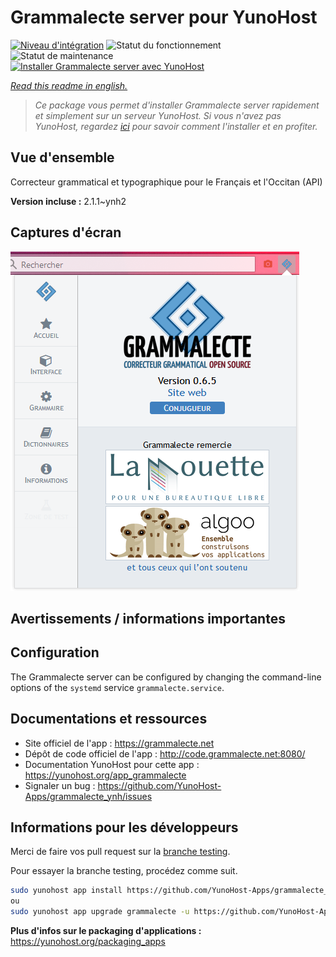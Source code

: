 <!--
N.B.: This README was automatically generated by https://github.com/YunoHost/apps/tree/master/tools/README-generator
It shall NOT be edited by hand.
-->

# Grammalecte server pour YunoHost

[![Niveau d'intégration](https://dash.yunohost.org/integration/grammalecte.svg)](https://dash.yunohost.org/appci/app/grammalecte) ![Statut du fonctionnement](https://ci-apps.yunohost.org/ci/badges/grammalecte.status.svg) ![Statut de maintenance](https://ci-apps.yunohost.org/ci/badges/grammalecte.maintain.svg)  
[![Installer Grammalecte server avec YunoHost](https://install-app.yunohost.org/install-with-yunohost.svg)](https://install-app.yunohost.org/?app=grammalecte)

*[Read this readme in english.](./README.md)*

> *Ce package vous permet d'installer Grammalecte server rapidement et simplement sur un serveur YunoHost.
Si vous n'avez pas YunoHost, regardez [ici](https://yunohost.org/#/install) pour savoir comment l'installer et en profiter.*

## Vue d'ensemble

Correcteur grammatical et typographique pour le Français et l'Occitan (API)

**Version incluse :** 2.1.1~ynh2

## Captures d'écran

![Capture d'écran de Grammalecte server](./doc/screenshots/screenshot.png)

## Avertissements / informations importantes

## Configuration

The Grammalecte server can be configured by changing the command-line options of the `systemd` service `grammalecte.service`.

## Documentations et ressources

* Site officiel de l'app : <https://grammalecte.net>
* Dépôt de code officiel de l'app : <http://code.grammalecte.net:8080/>
* Documentation YunoHost pour cette app : <https://yunohost.org/app_grammalecte>
* Signaler un bug : <https://github.com/YunoHost-Apps/grammalecte_ynh/issues>

## Informations pour les développeurs

Merci de faire vos pull request sur la [branche testing](https://github.com/YunoHost-Apps/grammalecte_ynh/tree/testing).

Pour essayer la branche testing, procédez comme suit.

``` bash
sudo yunohost app install https://github.com/YunoHost-Apps/grammalecte_ynh/tree/testing --debug
ou
sudo yunohost app upgrade grammalecte -u https://github.com/YunoHost-Apps/grammalecte_ynh/tree/testing --debug
```

**Plus d'infos sur le packaging d'applications :** <https://yunohost.org/packaging_apps>
